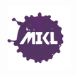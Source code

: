<div width="100%" align="justify">
  <img
    width="144"
    height="144"
    src="./images/mikl.png"
  />
</div>
